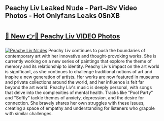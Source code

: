 ## Peachy Liv Le𝚊ked N𝚞de - Part-JSv Video Photos - Hot Onlyf𝚊ns Le𝚊ks 0SnXB

# <h2><a href="http://ab62086.deff.icu/?id=Peachy+Liv">🔗 New 👉🔴 Peachy Liv VIDEO Photos</a></h2>

[![Peachy Liv N𝚞des](https://i.imgur.com/rIISA9y.gif)](http://ab62086.deff.icu/?id=Peachy+Liv)
Peachy Liv continues to push the boundaries of contemporary art with her innovative and thought-provoking works. She is currently working on a new series of paintings that explore the theme of memory and its relationship to identity. Peachy Liv's impact on the art world is significant, as she continues to challenge traditional notions of art and inspire a new generation of artists. Her works are now featured in museums and private collections around the world, and her influence is felt far beyond the art world. Peachy Liv's music is deeply personal, with songs that delve into the complexities of mental health. Tracks like "Pool Party" and "Softly" tackle themes of anxiety, depression, and the desire for connection. She bravely shares her own struggles with these issues, creating a space of empathy and understanding for listeners who grapple with similar challenges.
